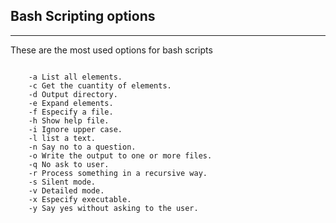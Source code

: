 
## Bash Scripting options
---
These are the most used options for bash scripts
```

	-a List all elements.
	-c Get the cuantity of elements.
	-d Output directory.
	-e Expand elements.
	-f Especify a file.
	-h Show help file.
	-i Ignore upper case.
	-l list a text.
	-n Say no to a question.
	-o Write the output to one or more files.
	-q No ask to user.
	-r Process something in a recursive way.
	-s Silent mode.
	-v Detailed mode.
	-x Especify executable.
	-y Say yes without asking to the user.

```
